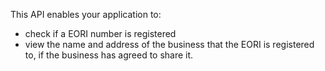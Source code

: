This API enables your application to:

* check if a EORI number is registered
* view the name and address of the business that the EORI is registered to, if the business has agreed to share it.

